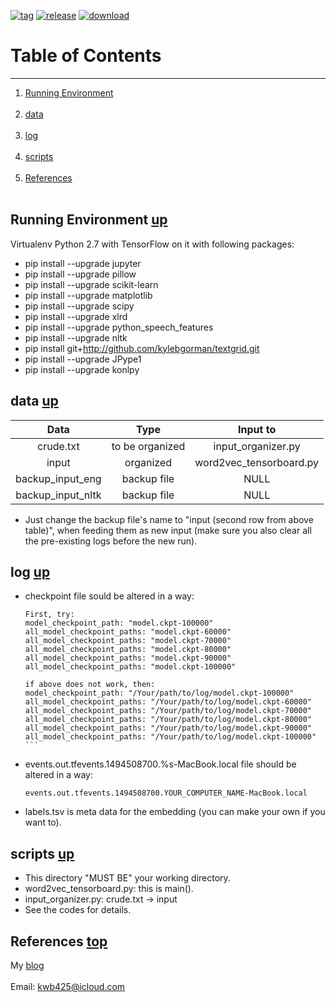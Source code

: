 [![tag][a]][1]
[![release][b]][2]
[![download][c]][3]
# Table of Contents <a name="anchor_main"></a>
---
1. [Running Environment](#anchor_1) <br></br>
2. [data](#anchor_2) <br></br>
3. [log](#anchor_3) <br></br>
4. [scripts](#anchor_4) <br></br>
5. [References](#anchor_ref) <br></br>

## Running Environment <a name="anchor_1"></a> [up](#anchor_main)
Virtualenv Python 2.7 with TensorFlow on it with following packages:

* pip install --upgrade jupyter
* pip install --upgrade pillow
* pip install --upgrade scikit-learn
* pip install --upgrade matplotlib
* pip install --upgrade scipy
* pip install --upgrade xlrd
* pip install --upgrade python\_speech\_features
* pip install --upgrade nltk
* pip install git+http://github.com/kylebgorman/textgrid.git
* pip install --upgrade JPype1
* pip install --upgrade konlpy

## data <a name="anchor_2"></a> [up](#anchor_main)
| Data                | Type            | Input to                 |
| :-------:           | :---:           | :----:                   |   
| crude.txt           | to be organized | input\_organizer.py      | 
| input               | organized       | word2vec\_tensorboard.py | 
| backup\_input\_eng  | backup file     | NULL                     | 
| backup\_input\_nltk | backup file     | NULL                     | 
* Just change the backup file's name to "input (second row from above table)", when feeding them as new input (make sure you also clear all the pre-existing logs before the new run).

## log <a name="anchor_3"></a> [up](#anchor_main)
* checkpoint file sould be altered in a way: 
	
	```
	First, try:
	model_checkpoint_path: "model.ckpt-100000"
	all_model_checkpoint_paths: "model.ckpt-60000"
	all_model_checkpoint_paths: "model.ckpt-70000"
	all_model_checkpoint_paths: "model.ckpt-80000"
	all_model_checkpoint_paths: "model.ckpt-90000"
	all_model_checkpoint_paths: "model.ckpt-100000"
	
	if above does not work, then:
	model_checkpoint_path: "/Your/path/to/log/model.ckpt-100000"
	all_model_checkpoint_paths: "/Your/path/to/log/model.ckpt-60000"
	all_model_checkpoint_paths: "/Your/path/to/log/model.ckpt-70000"
	all_model_checkpoint_paths: "/Your/path/to/log/model.ckpt-80000"
	all_model_checkpoint_paths: "/Your/path/to/log/model.ckpt-90000"
	all_model_checkpoint_paths: "/Your/path/to/log/model.ckpt-100000"	```
	
* events.out.tfevents.1494508700.%s-MacBook.local file should be altered in a way:

	```
	events.out.tfevents.1494508700.YOUR_COMPUTER_NAME-MacBook.local
	```

* labels.tsv is meta data for the embedding (you can make your own if you want to).		

## scripts <a name="anchor_4"></a> [up](#anchor_main)
* This directory "MUST BE" your working directory.
* word2vec\_tensorboard.py: this is main().
* input\_organizer.py: crude.txt -> input
* See the codes for details.

## References <a name="anchor_ref"></a> [top](#anchor_main)
My [blog][4] <br></br>
Email: <kwb425@icloud.com>

<!--Links to addresses, reference Markdowns-->
[1]: https://github.com/kwb425/Word_to_Vec_TensorFlow/tags
[2]: https://github.com/kwb425/Word_to_Vec_TensorFlow/releases
[3]: https://github.com/kwb425/Word_to_Vec_TensorFlow/releases
[4]: http://kwb425.github.io/
<!--Links to images, reference Markdowns-->
[a]: https://img.shields.io/badge/Tag-v1.1-red.svg?style=plastic
[b]: https://img.shields.io/badge/Release-v1.1-green.svg?style=plastic
[c]: https://img.shields.io/badge/Download-Click-blue.svg?style=plastic
